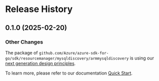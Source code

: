 # Release History

## 0.1.0 (2025-02-20)
### Other Changes

The package of `github.com/Azure/azure-sdk-for-go/sdk/resourcemanager/mysqldiscovery/armmysqldiscovery` is using our [next generation design principles](https://azure.github.io/azure-sdk/general_introduction.html).

To learn more, please refer to our documentation [Quick Start](https://aka.ms/azsdk/go/mgmt).